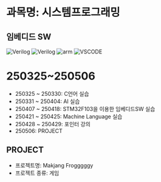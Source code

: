 # 과목명: 시스템프로그래밍
## 임베디드 SW
![Verilog](https://img.shields.io/badge/Embedded_SW-yellow)
![Verilog](https://img.shields.io/badge/C-green)
![arm](https://img.shields.io/badge/STM32F103-red)
![VSCODE](https://img.shields.io/badge/VSCODE-grey?style=flat&logo=github&logoColor=blue)

# 250325~250506
* 250325 ~ 250330: C언어 실습
* 250331 ~ 250404: AI 실습
* 250407 ~ 250418: STM32F103을 이용한 임베디드SW 실습
* 250421 ~ 250425: Machine Language 실습
* 250428 ~ 250429: 포인터 강의
* 250506: PROJECT
## PROJECT
* 프로젝트명: Makjang Frogggggy
* 프로젝트 종류: 게임
